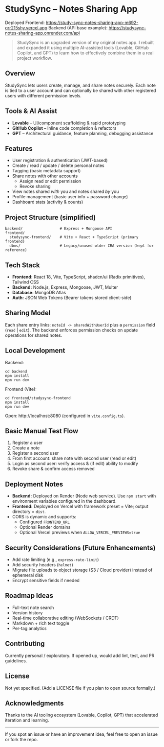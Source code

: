 # StudySync – Notes Sharing App

Deployed Frontend: https://study-sync-notes-sharing-app-m692-qrr215shy.vercel.app
Backend (API base example): https://studysync-notes-sharing-app.onrender.com/api

> StudySync is an upgraded version of my original notes app. I rebuilt and expanded it using multiple AI-assisted tools (Lovable, GitHub Copilot, and GPT) to learn how to effectively combine them in a real project workflow.

## Overview
StudySync lets users create, manage, and share notes securely. Each note is tied to a user account and can optionally be shared with other registered users with different permission levels.

## Tools & AI Assist
- **Lovable** – UI/component scaffolding & rapid prototyping
- **GitHub Copilot** – Inline code completion & refactors
- **GPT** – Architectural guidance, feature planning, debugging assistance

## Features
- User registration & authentication (JWT-based)
- Create / read / update / delete personal notes
- Tagging (basic metadata support)
- Share notes with other accounts
  - Assign read or edit permission
  - Revoke sharing
- View notes shared *with* you and notes shared *by* you
- Profile management (basic user info + password change)
- Dashboard stats (activity & counts)

## Project Structure (simplified)
```
backend/                 # Express + Mongoose API
frontend/
  studysync-frontend/    # Vite + React + TypeScript (primary frontend)
  dbms/                  # Legacy/unused older CRA version (kept for reference)
```

## Tech Stack
- **Frontend:** React 18, Vite, TypeScript, shadcn/ui (Radix primitives), Tailwind CSS
- **Backend:** Node.js, Express, Mongoose, JWT, Multer
- **Database:** MongoDB Atlas
- **Auth:** JSON Web Tokens (Bearer tokens stored client-side)

## Sharing Model
Each share entry links: `noteId -> sharedWithUserId` plus a `permission` field (`read` | `edit`). The backend enforces permission checks on update operations for shared notes.

<!-- Environment variable details intentionally removed as requested. -->

## Local Development
Backend:
```
cd backend
npm install
npm run dev
```
Frontend (Vite):
```
cd frontend/studysync-frontend
npm install
npm run dev
```
Open: http://localhost:8080 (configured in `vite.config.ts`).

## Basic Manual Test Flow
1. Register a user
2. Create a note
3. Register a second user
4. From first account: share note with second user (read or edit)
5. Login as second user: verify access & (if edit) ability to modify
6. Revoke share & confirm access removed

## Deployment Notes
- **Backend:** Deployed on Render (Node web service). Use `npm start` with environment variables configured in the dashboard.
- **Frontend:** Deployed on Vercel with framework preset = Vite; output directory = `dist`.
- CORS is dynamic and supports:
  - Configured `FRONTEND_URL`
  - Optional Render domains
  - Optional Vercel previews when `ALLOW_VERCEL_PREVIEWS=true`

## Security Considerations (Future Enhancements)
- Add rate limiting (e.g., `express-rate-limit`)
- Add security headers (`helmet`)
- Migrate file uploads to object storage (S3 / Cloud provider) instead of ephemeral disk
- Encrypt sensitive fields if needed

## Roadmap Ideas
- Full-text note search
- Version history
- Real-time collaborative editing (WebSockets / CRDT)
- Markdown + rich text toggle
- Per-tag analytics

## Contributing
Currently personal / exploratory. If opened up, would add lint, test, and PR guidelines.

## License
Not yet specified. (Add a LICENSE file if you plan to open source formally.)

## Acknowledgments
Thanks to the AI tooling ecosystem (Lovable, Copilot, GPT) that accelerated iteration and learning.

---
If you spot an issue or have an improvement idea, feel free to open an issue or fork the repo.
